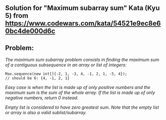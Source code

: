 ## Solution for "Maximum subarray sum" Kata (Kyu 5) from https://www.codewars.com/kata/54521e9ec8e60bc4de000d6c

## Problem:

*The maximum sum subarray problem consists in finding the maximum sum of a contiguous subsequence in an array or list of integers:*

`Max.sequence(new int[]{-2, 1, -3, 4, -1, 2, 1, -5, 4});`\
`// should be 6: {4, -1, 2, 1}`

*Easy case is when the list is made up of only positive numbers and the maximum sum is the sum of the whole array. If the list is made up of only negative numbers, return 0 instead.*

*Empty list is considered to have zero greatest sum. Note that the empty list or array is also a valid sublist/subarray.*
